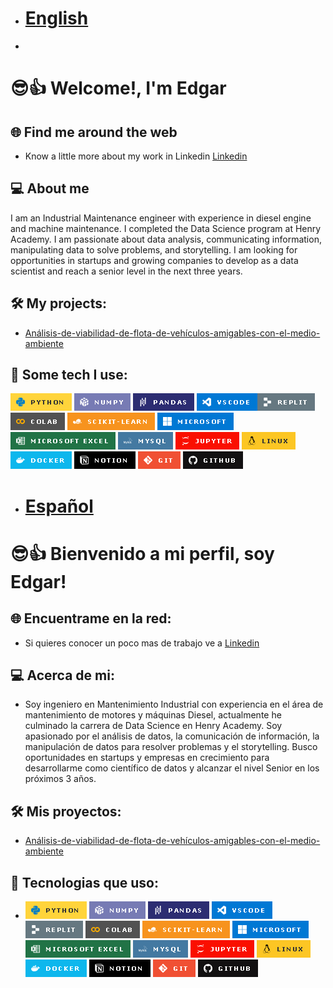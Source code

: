 - # [English](https://github.com/Edgarescribiendo/Edgar-Almeida/blob/main/README.md#welcome-im-edgar)
- 
# 😎👍 Welcome!, I'm Edgar 

## 🌐 Find me around the web 
- Know a little more about my work in Linkedin [Linkedin](https://www.linkedin.com/in/edgar-almeida-data-scientist/edit/forms/summary/new/?editLocale=en_US)


## 💻 About me
I am an Industrial Maintenance engineer with experience in ​​diesel engine and machine maintenance. I completed the Data Science program at Henry Academy.  I am passionate about data analysis, communicating information, manipulating data to solve problems, and storytelling. I am looking for opportunities in startups and growing companies to develop as a data scientist and reach a senior level in the next three years.

## 🛠 My projects:

- [ Análisis-de-viabilidad-de-flota-de-vehículos-amigables-con-el-medio-ambiente](https://github.com/LScelza/Proyecto-final)

## 🎯 Some tech I use:
![alt text](image-2.png)  ![alt text](image-4.png) ![alt text](image-5.png) ![alt text](image-7.png)![alt text](image-8.png) ![alt text](image-9.png) ![alt text](image-11.png) ![alt text](image-12.png) ![alt text](image-13.png) ![alt text](image-14.png) ![alt text](image-15.png) ![alt text](image-16.png) ![alt text](image-17.png) 
![alt text](image-18.png) ![alt text](image-19.png) ![alt text](image-20.png)

- # [Español](https://github.com/Edgarescribiendo/Edgar-Almeida/blob/main/README.md#bienvenido-a-mi-perfil-soy-edgar)
# 😎👍 Bienvenido a mi perfil, soy Edgar!

## 🌐 Encuentrame en la red:
- Si quieres conocer un poco mas de trabajo ve a [Linkedin](https://www.linkedin.com/in/edgar-almeida-data-scientist/)

## 💻 Acerca de mi:
- Soy ingeniero en Mantenimiento Industrial con experiencia en el área de mantenimiento de motores y máquinas Diesel, actualmente he culminado la carrera de Data Science en Henry Academy.  Soy apasionado por el análisis de datos, la comunicación de información, la manipulación de datos para resolver problemas y el storytelling. Busco oportunidades en startups y empresas en crecimiento para desarrollarme como científico de datos y alcanzar el nivel Senior en los próximos 3 años.


## 🛠 Mis proyectos: 
- [ Análisis-de-viabilidad-de-flota-de-vehículos-amigables-con-el-medio-ambiente](https://github.com/LScelza/Proyecto-final)

## 🎯 Tecnologias que uso:
- ![alt text](image-2.png)  ![alt text](image-4.png) ![alt text](image-5.png) ![alt text](image-7.png)![alt text](image-8.png) ![alt text](image-9.png) ![alt text](image-11.png) ![alt text](image-12.png) ![alt text](image-13.png) ![alt text](image-14.png) ![alt text](image-15.png) ![alt text](image-16.png) ![alt text](image-17.png) 
![alt text](image-18.png) ![alt text](image-19.png) ![alt text](image-20.png)
